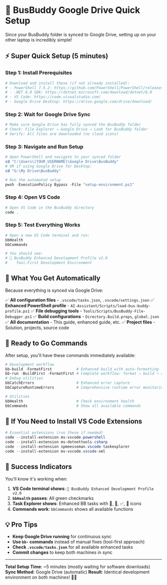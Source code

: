 # 🔄 BusBuddy Google Drive Quick Setup

Since your BusBuddy folder is synced to Google Drive, setting up on your other laptop is incredibly simple!

## ⚡ Super Quick Setup (5 minutes)

### Step 1: Install Prerequisites

```powershell
# Download and install these (if not already installed):
# - PowerShell 7.5.2: https://github.com/PowerShell/PowerShell/releases/tag/v7.5.2
# - .NET 8.0 SDK: https://dotnet.microsoft.com/download/dotnet/8.0
# - VS Code: https://code.visualstudio.com/
# - Google Drive Desktop: https://drive.google.com/drive/download/
```

### Step 2: Wait for Google Drive Sync

```powershell
# Make sure Google Drive has fully synced the BusBuddy folder
# Check: File Explorer → Google Drive → Look for BusBuddy folder
# Verify: All files are downloaded (no cloud icons)
```

### Step 3: Navigate and Run Setup

```powershell
# Open PowerShell and navigate to your synced folder
cd "C:\Users\[YOUR_USERNAME]\Google Drive\BusBuddy"
# OR if using Google Drive for Desktop:
cd "G:\My Drive\BusBuddy"

# Run the automated setup
pwsh -ExecutionPolicy Bypass -File "setup-environment.ps1"
```

### Step 4: Open VS Code

```powershell
# Open VS Code in the BusBuddy directory
code .
```

### Step 5: Test Everything Works

```powershell
# Open a new VS Code terminal and run:
bbHealth
bbCommands

# You should see:
# 🚌 BusBuddy Enhanced Development Profile v2.0
#    Tool-First Development Environment
```

## 🎯 What You Get Automatically

Because everything is synced via Google Drive:

✅ **All configuration files** - `.vscode/tasks.json`, `.vscode/settings.json`
✅ **Enhanced PowerShell profile** - `AI-Assistant/Scripts/load-bus-buddy-profile.ps1`
✅ **File debugging tools** - `Tools/Scripts/BusBuddy-File-Debugger.ps1`
✅ **Build configurations** - `Directory.Build.props`, `global.json`
✅ **All documentation** - This guide, enhanced guide, etc.
✅ **Project files** - Solution, projects, source code

## 🚀 Ready to Go Commands

After setup, you'll have these commands immediately available:

```powershell
# Development workflow
bb-build -FormatFirst           # Enhanced build with auto-formatting
bb-run -BuildFirst -FormatFirst # Complete workflow: format → build → run
# Debug utilities
bbCatchErrors                   # Enhanced error capture
bbCaptureRuntimeErrors          # Comprehensive runtime error monitoring

# Utilities
bbHealth                        # Check environment health
bbCommands                      # Show all available commands
```

## 🔧 If You Need to Install VS Code Extensions

```powershell
# Essential extensions (run these if needed)
code --install-extension ms-vscode.powershell
code --install-extension ms-dotnettools.csharp
code --install-extension spmeesseman.vscode-taskexplorer
code --install-extension ms-vscode.vscode-xml
```

## 🎉 Success Indicators

You'll know it's working when:

1. **VS Code terminal shows**: `🚌 BusBuddy Enhanced Development Profile v2.0`
2. **`bbHealth` passes**: All green checkmarks
3. **Task Explorer shows**: Enhanced BB tasks with 🔧, 🎨, ✅, 🚀 icons
4. **Commands work**: `bbCommands` shows all available functions

## 💡 Pro Tips

- **Keep Google Drive running** for continuous sync
- **Use `bb-` commands** instead of manual fixes (tool-first approach)
- **Check `.vscode/tasks.json`** for all available enhanced tasks
- **Commit changes** to keep both machines in sync

---

**Total Setup Time**: ~5 minutes (mostly waiting for software downloads)
**Sync Method**: Google Drive (automatic)
**Result**: Identical development environment on both machines! 🚌✨
